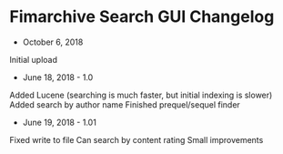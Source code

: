 # Fimarchive Search GUI Changelog

- October 6, 2018

Initial upload

- June 18, 2018 - 1.0

Added Lucene (searching is much faster, but initial indexing is slower)
Added search by author name
Finished prequel/sequel finder

- June 19, 2018 - 1.01

Fixed write to file
Can search by content rating
Small improvements